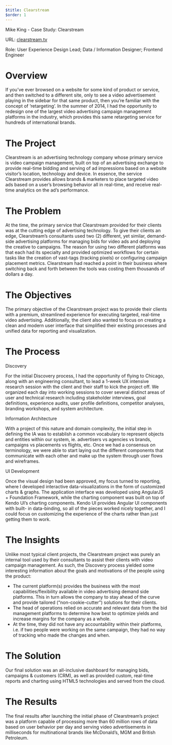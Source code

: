 ```yaml
---
$title: Clearstream
$order: 1
---
```


Mike King - Case Study: Clearstream

URL:
[clearstream](https://www.clearstream.tv/)[.tv](https://www.clearstream.tv/)

Role: User Experience Design Lead; Data / Information Designer; Frontend
Engineer

# Overview

If you’ve ever browsed on a website for some kind of product or service, and
then switched to a different site, only to see a video advertisement playing
in the sidebar for that same product, then you’re familiar with the concept of
‘retargeting’. In the summer of 2014, I had the opportunity to redesign one of
the largest video advertising campaign management platforms in the industry,
which provides this same retargeting service for hundreds of international
brands.

# The Project

Clearstream is an advertising technology company whose primary service is
video campaign management, built on top of an advertising exchange to provide
real-time bidding and serving of ad impressions based on a website visitor’s
location, technology and device. In essence, the service Clearstream provides
allows brands &amp; marketers to place targeted video ads based on a user’s
browsing behavior all in real-time, and receive real-time analytics on the
ad’s performance.

# The Problem

At the time, the primary service that Clearstream provided for their clients
was at the cutting edge of advertising technology. To give their clients an
edge, Clearstream’s consultants used two (2) different, yet similar, demand-
side advertising platforms for managing bids for video ads and deploying the
creative to campaigns. The reason for using two different platforms was that
each had its specialty and provided optimized workflows for certain tasks like
the creation of vast-tags (tracking pixels) or configuring campaign placement
metrics. Clearstream had reached a point in their business where switching
back and forth between the tools was costing them thousands of dollars a day.

# The Objectives

The primary objective of the Clearstream project was to provide their clients
with a premium, streamlined experience for executing targeted, real-time video
advertising. Additionally, the client also wanted to focus on creating a clean
and modern user interface that simplified their existing processes and unified
data for reporting and visualization.

# The Process

Discovery

For the initial Discovery process, I had the opportunity of flying to Chicago,
along with an engineering consultant, to lead a 1-week UX intensive research
session with the client and their staff to kick the project off. We organized
each day into working sessions to cover several distinct areas of user and
technical research including stakeholder interviews, goal definitions,
experience audits, user profile definitions, competitor analyses, branding
workshops, and system architecture.

Information Architecture

With a project of this nature and domain complexity, the initial step in
defining the IA was to establish a common vocabulary to represent objects and
entities within our system, ie. advertisers vs agencies vs brands, campaigns
vs placements vs flights, etc. Once we had a consensus on terminology, we were
able to start laying out the different components that communicate with each
other and make up the system through user flows and wireframes.

UI Development

Once the visual design had been approved, my focus turned to reporting, where
I developed interactive data-visualizations in the form of customized charts
&amp; graphs. The application interface was developed using AngularJS +
Foundation Framework, while the charting component was built on top of Kendo
UI’s charting components. Kendo UI provides Angular UI components with built-
in data-binding, so all of the pieces worked nicely together, and I could
focus on customizing the experience of the charts rather than just getting
them to work.

# The Insights

Unlike most typical client projects, the Clearstream project was purely an
internal tool used by their consultants to assist their clients with video
campaign management. As such, the Discovery process yielded some interesting
information about the goals and motivations of the people using the product:

  * The current platform(s) provides the business with the most capabilities/flexibility available in video advertising demand side platforms. This in turn allows the company to stay ahead of the curve and provide tailored (“non-cookie-cutter”) solutions for their clients.
  * The head of operations relied on accurate and relevant data from the bid management platforms to determine how best to optimize yields and increase margins for the company as a whole.
  * At the time, they did not have any accountability within their platforms, i.e. if two people were working on the same campaign, they had no way of tracking who made the changes and when.

# The Solution

Our final solution was an all-inclusive dashboard for managing bids, campaigns
&amp; customers (CRM), as well as provided custom, real-time reports and
charting using HTML5 technologies and served from the cloud.

# The Results

The final results after launching the initial phase of Clearstream’s project
was a platform capable of processing more than 60 million rows of data based
on user behavior per day and serving video advertisements in milliseconds for
multinational brands like McDonald’s, MGM and British Petroleum.
